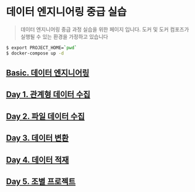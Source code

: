 # 데이터 엔지니어링 중급 실습
> 데이터 엔지니어링 중급 과정 실습을 위한 페이지 입니다. 도커 및 도커 컴포즈가 실행될 수 있는 환경을 가정하고 있습니다
```bash
$ export PROJECT_HOME=`pwd`
$ docker-compose up -d
```

## [Basic. 데이터 엔지니어링](https://github.com/psyoblade/data-engineer-intermediate-training/tree/master/basic/REAMDE.md)
        
## [Day 1. 관계형 데이터 수집](https://github.com/psyoblade/data-engineer-intermediate-training/tree/master/day1/REAMDE.md)
        
## [Day 2. 파일 데이터 수집](https://github.com/psyoblade/data-engineer-intermediate-training/tree/master/day2/REAMDE.md)
        
## [Day 3. 데이터 변환](https://github.com/psyoblade/data-engineer-intermediate-training/tree/master/day3/REAMDE.md)
        
## [Day 4. 데이터 적재](https://github.com/psyoblade/data-engineer-intermediate-training/tree/master/day4/REAMDE.md)
        
## [Day 5. 조별 프로젝트](https://github.com/psyoblade/data-engineer-intermediate-training/tree/master/day5/REAMDE.md)


